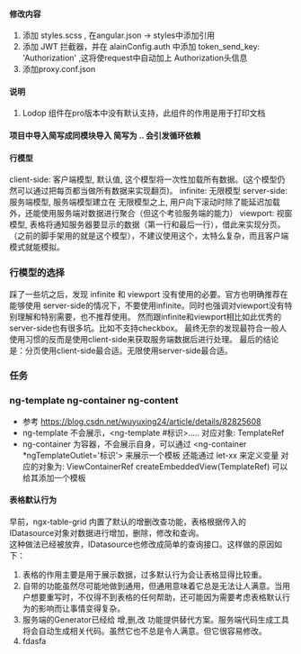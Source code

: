 #### 修改内容
1. 添加 styles.scss , 在angular.json -> styles中添加引用
2. 添加 JWT 拦截器，并在 alainConfig.auth 中添加 token_send_key: 'Authorization' ,这将使request中自动加上 Authorization头信息
3. 添加proxy.conf.json

#### 说明
1. Lodop 组件在pro版本中没有默认支持，此组件的作用是用于打印文档



#### 项目中导入简写成同模块导入 简写为 .. 会引发循环依赖

#### 行模型
client-side: 客户端模型, 默认值, 这个模型将一次性加载所有数据。(这个模型仍然可以通过把每页都当做所有数据来实现翻页)。
infinite: 无限模型 
server-side: 服务端模型, 服务端模型建立在 无限模型之上, 用户向下滚动时除了能延迟加载外，还能使用服务端对数据进行聚合（但这个考验服务端的能力） 
viewport: 视窗模型, 表格将通知服务器要显示的数据（第一行和最后一行），借此来实现分页。 （之前的脚手架用的就是这个模型），不建议使用这个，太特么复杂，而且客户端模式就能模拟。

### 行模型的选择
踩了一些坑之后，发现 infinite 和 viewport 没有使用的必要。官方也明确推荐在能够使用 server-side的情况下，不要使用infinite。同时也强调对viewport没有特别理解和特别需要，也不推荐使用。
然而跟infinite和viewport相比如此优秀的server-side也有很多坑。比如不支持checkbox。
最终无奈的发现最符合一般人使用习惯的反而是使用client-side来获取服务端数据后进行处理。
最后的结论是：分页使用client-side最合适。无限使用server-side最合适。

### 任务


### ng-template ng-container ng-content 
* 参考  https://blog.csdn.net/wuyuxing24/article/details/82825608
* ng-template 不会展示，<ng-template #标识>.....</ng-template>
    对应对象: TemplateRef<any>
* ng-container 为容器，不会展示自身，可以通过 <ng-container *ngTemplateOutlet='标识'></ng-container> 来展示一个模板
    还能通过 let-xx 来定义变量
    对应的对象为: ViewContainerRef
    createEmbeddedView(TemplateRef) 可以给其添加一个模板
    
#### 表格默认行为
早前，ngx-table-grid 内置了默认的增删改查功能，表格根据传入的 IDatasource对象对数据进行增加，删除，修改和查询。\
这种做法已经被放弃，IDatasource也修改成简单的查询接口。这样做的原因如下：
1. 表格的作用主要是用于展示数据，过多默认行为会让表格显得比较重。
2. 自带的功能虽然尽可能地做到通用，但通用意味着它总是无法让人满意。当用户想要重写时，不仅得不到表格的任何帮助，还可能因为需要考虑表格默认行为的影响而让事情变得复杂。
3. 服务端的Generator已经给 增,删,改 功能提供替代方案。服务端代码生成工具将会自动生成相关代码。虽然它也不总是令人满意。但它很容易修改。
4. fdasfa
